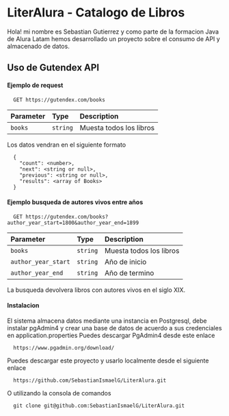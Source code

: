 
# LiterAlura - Catalogo de Libros

Hola! mi nombre es Sebastian Gutierrez y como parte de la formacion Java de Alura Latam hemos desarrollado un proyecto sobre el consumo de API y almacenado de datos.


## Uso de Gutendex API

#### Ejemplo de request
```http
  GET https://gutendex.com/books
```

| Parameter | Type     | Description                |
| :-------- | :------- | :------------------------- |
| `books` | `string` | Muesta todos los libros |

Los datos vendran en el siguiente formato
```http
  {
    "count": <number>,
    "next": <string or null>,
    "previous": <string or null>,
    "results": <array of Books>
  }
```
#### Ejemplo busqueda de autores vivos entre años

```http
  GET https://gutendex.com/books?author_year_start=1800&author_year_end=1899
```

| Parameter | Type     | Description                       |
| :-------- | :------- | :-------------------------------- |
| `books`      | `string` | Muesta todos los libros |
| `author_year_start`      | `string` | Año de inicio |
| `author_year_end`      | `string` | Año de termino |


La busqueda devolvera libros con autores vivos en el siglo XIX.


#### Instalacion
El sistema almacena datos mediante una instancia en Postgresql, debe instalar pgAdmin4 y crear una base de datos de acuerdo a sus credenciales en application.properties
Puedes descargar PgAdmin4 desde este enlace 
```http
  https://www.pgadmin.org/download/
```
Puedes descargar este proyecto y usarlo localmente desde el siguiente enlace
```http
  https://github.com/SebastianIsmaelG/LiterAlura.git
```
O utilizando la consola de comandos
```http
  git clone git@github.com:SebastianIsmaelG/LiterAlura.git
```
